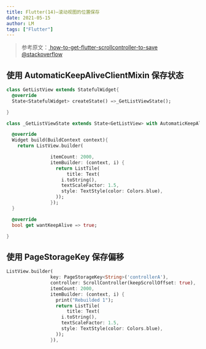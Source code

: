 ```yaml
---
title: Flutter(14)—滚动视图的位置保存
date: 2021-05-15
author: LM
tags: ["Flutter"]
---
```


> 参考原文：[ how-to-get-flutter-scrollcontroller-to-save @stackoverflow ](https://stackoverflow.com/questions/60292911/how-to-get-flutter-scrollcontroller-to-save-position-of-listview-builder-when)

## 使用 AutomaticKeepAliveClientMixin 保存状态

```dart
class GetListView extends StatefulWidget{
  @override
  State<StatefulWidget> createState() =>_GetListViewState();

}

class _GetListViewState extends State<GetListView> with AutomaticKeepAliveClientMixin<GetListView>{

  @override
  Widget build(BuildContext context){
    return ListView.builder(

                itemCount: 2000,
                itemBuilder: (context, i) {
                  return ListTile(
                      title: Text(
                    i.toString(),
                    textScaleFactor: 1.5,
                    style: TextStyle(color: Colors.blue),
                  ));
                });
  }

  @override
  bool get wantKeepAlive => true;

} 
```

## 使用 PageStorageKey 保存偏移

```dart
ListView.builder(
                key: PageStorageKey<String>('controllerA'),
                controller: ScrollController(keepScrollOffset: true),
                itemCount: 2000,
                itemBuilder: (context, i) {
                  print("Rebuilded 1");
                  return ListTile(
                      title: Text(
                    i.toString(),
                    textScaleFactor: 1.5,
                    style: TextStyle(color: Colors.blue),
                  ));
                }),
```